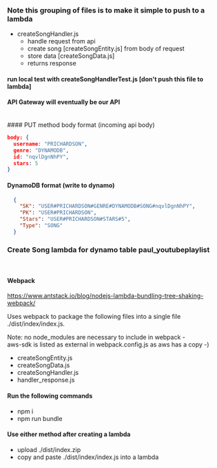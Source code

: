 ### Note this grouping of files is to make it simple to push to a lambda


- createSongHandler.js
  - handle request from api
  - create song [createSongEntity.js] from body of request
  - store data [createSongData.js]
  - returns response

#### run local test with createSongHandlerTest.js [don't push this file to lambda]
#### API Gateway will eventually be our API
<br>
#### PUT method body format (incoming api body)

```json
body: {
  username: "PRICHARDSON",
  genre: "DYNAMODB",
  id: "nqvlDgnNhPY",
  stars: 5
}
```

#### DynamoDB format (write to dynamo)
```json
  {
    "SK": "USER#PRICHARDSON#GENRE#DYNAMODB#SONG#nqvlDgnNhPY",
    "PK": "USER#PRICHARDSON",
    "Stars": "USER#PRICHARDSON#STARS#5",
    "Type": "SONG"
  }
```


### Create Song lambda for dynamo table paul_youtubeplaylist
<br>

#### Webpack

https://www.antstack.io/blog/nodejs-lambda-bundling-tree-shaking-webpack/

Uses webpack to package the following files into a single file <br/>
./dist/index/index.js. <br/>

Note: no node_modules are necessary to include in webpack -<br/>
aws-sdk is listed as external in webpack.config.js as aws has a copy -)

- createSongEntity.js
- createSongData.js
- createSongHandler.js
- handler_response.js

#### Run the following commands

- npm i <br/>
- npm run bundle <br/>

#### Use either method after creating a lambda

- upload ./dist/index.zip
- copy and paste ./dist/index/index.js into a lambda

  